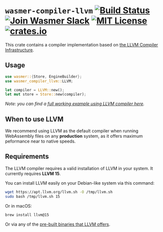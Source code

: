 # `wasmer-compiler-llvm` [![Build Status](https://github.com/wasmerio/wasmer/workflows/build/badge.svg?style=flat-square)](https://github.com/wasmerio/wasmer/actions?query=workflow%3Abuild) [![Join Wasmer Slack](https://img.shields.io/static/v1?label=Slack&message=join%20chat&color=brighgreen&style=flat-square)](https://slack.wasmer.io) [![MIT License](https://img.shields.io/github/license/wasmerio/wasmer.svg?style=flat-square)](https://github.com/wasmerio/wasmer/blob/main/LICENSE) [![crates.io](https://img.shields.io/crates/v/wasmer-compiler-llvm.svg)](https://crates.io/crates/wasmer-compiler-llvm)

This crate contains a compiler implementation based on [the LLVM Compiler Infrastructure][LLVM].

## Usage

```rust
use wasmer::{Store, EngineBuilder};
use wasmer_compiler_llvm::LLVM;

let compiler = LLVM::new();
let mut store = Store::new(compiler);
```

*Note: you can find a [full working example using LLVM compiler here][example].*

## When to use LLVM

We recommend using LLVM as the default compiler when running WebAssembly
files on any **production** system, as it offers maximum peformance near
to native speeds.

## Requirements

The LLVM compiler requires a valid installation of LLVM in your system.
It currently requires **LLVM 15**.


You can install LLVM easily on your Debian-like system via this command:

```bash
wget https://apt.llvm.org/llvm.sh -O /tmp/llvm.sh
sudo bash /tmp/llvm.sh 15
```

Or in macOS:

```bash
brew install llvm@15
```

Or via any of the [pre-built binaries that LLVM offers][llvm-pre-built].


[LLVM]: https://llvm.org/
[example]: https://github.com/wasmerio/wasmer/blob/main/examples/compiler_llvm.rs
[llvm-pre-built]: https://releases.llvm.org/download.html

